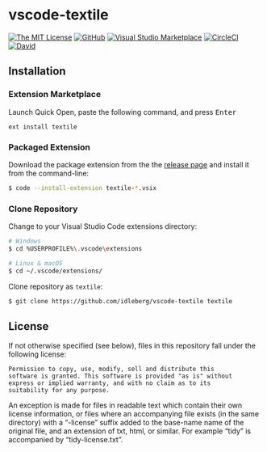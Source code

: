 # vscode-textile

[![The MIT License](https://flat.badgen.net/badge/license/MIT/orange)](http://opensource.org/licenses/MIT)
[![GitHub](https://flat.badgen.net/github/release/idleberg/vscode-textile)](https://github.com/idleberg/vscode-textile/releases)
[![Visual Studio Marketplace](https://vsmarketplacebadge.apphb.com/installs-short/idleberg.textile.svg?style=flat-square)](https://marketplace.visualstudio.com/items?itemName=idleberg.textile)
[![CircleCI](https://flat.badgen.net/circleci/github/idleberg/vscode-textile)](https://circleci.com/gh/idleberg/vscode-textile)
[![David](https://flat.badgen.net/david/dev/idleberg/vscode-textile)](https://david-dm.org/idleberg/vscode-textile?type=dev)

## Installation

### Extension Marketplace

Launch Quick Open, paste the following command, and press <kbd>Enter</kbd>

`ext install textile`

### Packaged Extension

Download the package extension from the the [release page](https://github.com/idleberg/vscode-textile/releases) and install it from the command-line:

```bash
$ code --install-extension textile-*.vsix
```

### Clone Repository

Change to your Visual Studio Code extensions directory:

```bash
# Windows
$ cd %USERPROFILE%\.vscode\extensions

# Linux & macOS
$ cd ~/.vscode/extensions/
```

Clone repository as `textile`:

```bash
$ git clone https://github.com/idleberg/vscode-textile textile
```

## License

If not otherwise specified (see below), files in this repository fall under the following license:

    Permission to copy, use, modify, sell and distribute this
    software is granted. This software is provided "as is" without
    express or implied warranty, and with no claim as to its
    suitability for any purpose.

An exception is made for files in readable text which contain their own license information, or files where an accompanying file exists (in the same directory) with a “-license” suffix added to the base-name name of the original file, and an extension of txt, html, or similar. For example “tidy” is accompanied by “tidy-license.txt”.
